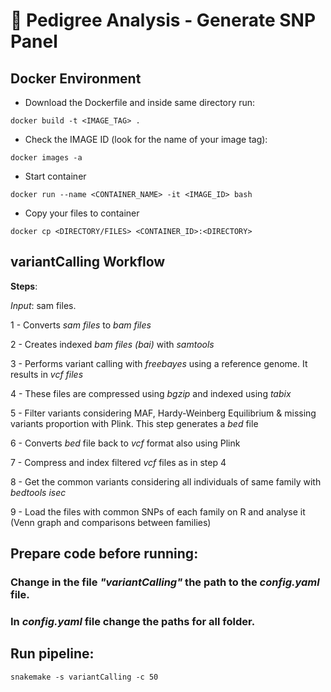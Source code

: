 # :dna: Pedigree Analysis -  Generate SNP Panel

## Docker Environment

 - Download the Dockerfile and inside same directory run:

 ```docker build -t <IMAGE_TAG> .```

 - Check the IMAGE ID (look for the name of your image tag):

 ```docker images -a```
 
 - Start container

 ```docker run --name <CONTAINER_NAME> -it <IMAGE_ID> bash```
 
 - Copy your files to container

  ```docker cp <DIRECTORY/FILES> <CONTAINER_ID>:<DIRECTORY>```
  
  
## variantCalling Workflow

**Steps**:

*Input*: sam files.

1 - Converts *sam files* to *bam files*

2 - Creates indexed *bam files (bai)* with *samtools*

3 - Performs variant calling with *freebayes* using a reference genome. It results in *vcf files*

4 - These files are compressed using *bgzip* and indexed using *tabix*

5 - Filter variants considering MAF, Hardy-Weinberg Equilibrium & missing variants proportion with Plink. This step generates a *bed* file

6 - Converts *bed* file back to *vcf* format also using Plink

7 - Compress and index filtered *vcf* files as in step 4

8 - Get the common variants considering all individuals of same family with *bedtools isec*

9 - Load the files with common SNPs of each family on R and analyse it (Venn graph and comparisons between families)

## Prepare code before running:

### Change in the file *"variantCalling"* the path to the *config.yaml* file.

### In *config.yaml* file change the paths for all folder.


## Run pipeline:

```snakemake -s variantCalling -c 50```
